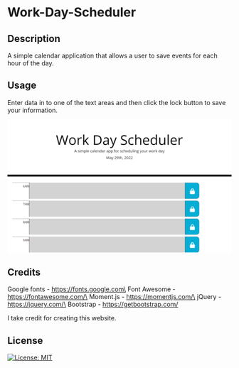 # Work-Day-Scheduler

## Description

A simple calendar application that allows a user to save events for each hour of the day.

## Usage

Enter data in to one of the text areas and then click the lock button to save your information.

[![screenshot](./assets/images/daily_work_schedule.png)](https://gnimelf.github.io/Work-Day-Scheduler/)

## Credits

Google fonts - https://fonts.google.com\
Font Awesome - https://fontawesome.com/\
Moment.js - https://momentjs.com/\
jQuery - https://jquery.com/\
Bootstrap - https://getbootstrap.com/

I take credit for creating this website.

## License

[![License: MIT](https://img.shields.io/badge/License-MIT-yellow.svg)](https://opensource.org/licenses/MIT)
